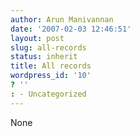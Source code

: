 ```yaml
---
author: Arun Manivannan
date: '2007-02-03 12:46:51'
layout: post
slug: all-records
status: inherit
title: All records
wordpress_id: '10'
? ''
: - Uncategorized
---
```


None

